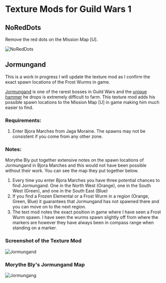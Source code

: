 # Texture Mods for Guild Wars 1

## NoRedDots
Remove the red dots on the Mission Map [U].

![NoRedDots](https://i.imgur.com/5yGpiTL.png)

## Jormungand
This is a work in progress I will update the texture mod as I confirm the exact spawn locations of the Frost Wurms in game.

[Jormungand](https://wiki.guildwars.com/wiki/Jormungand) is one of the rarest bosses in Guild Wars and the [unique hammer](https://wiki.guildwars.com/wiki/Jormungand%27s_Thunder) he drops is extremely difficult to farm. This texture mod adds his possible spawn locations to the Mission Map [U] in game making him much easier to find.

### Requirements:
1. Enter Bjora Marches from Jaga Moraine. The spawns may not be consistent if you come from any other zone.

### Notes:
Morythe Bly put together extensive notes on the spawn locations of Jormungand in Bjora Marches and this would not have been possible without their work. You can see the map they put together below.
1. Every time you enter Bjora Marches you have three potential chances to find Jormungand. One in the North West (Orange), one in the South West (Green), and one in the South East (Blue)
2. If you find a Frozen Elemental or a Frost Wurm in a region (Orange, Green, Blue) it guarantees that Jormungand has not spawned there and you can move on to the next region.
3. The text mod notes the exact position in game where I have seen a Frost Wurm spawn. I have seen the wurms spawn slightly off from where the markers are however they have always been in compass range when standing on a marker.

### Screenshot of the Texture Mod
![Jormungand](https://i.imgur.com/8GWAdye.png)

### Morythe Bly's Jormungand Map
![Jormungang](https://i.imgur.com/vsJI32A.png)
